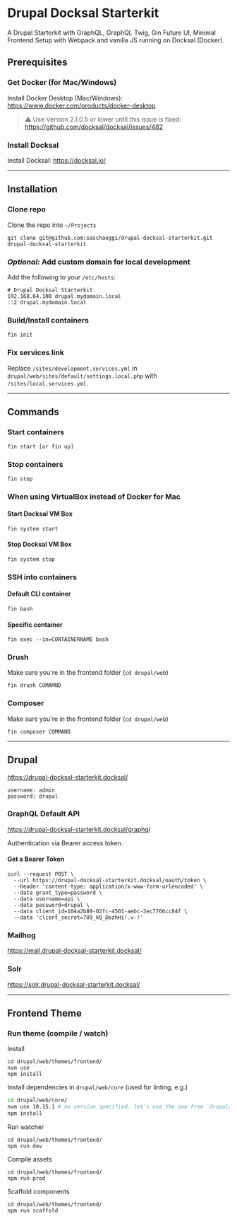 # Drupal Docksal Starterkit

A Drupal Starterkit with GraphQL, GraphQL Twig, Gin Future UI, Minimal Frontend Setup with Webpack and vanilla JS running on Docksal (Docker).

## Prerequisites

### Get Docker (for Mac/Windows)
Install Docker Desktop (Mac/Windows): https://www.docker.com/products/docker-desktop<br/>
> :warning: Use Version 2.1.0.5 or lower until this issue is fixed: https://github.com/docksal/docksal/issues/482

### Install Docksal
Install Docksal: https://docksal.io/

---

## Installation

### Clone repo
Clone the repo into ```~/Projects```
```
git clone git@github.com:saschaeggi/drupal-docksal-starterkit.git drupal-docksal-starterkit
```

### *Optional:* Add custom domain for local development
Add the following to your `/etc/hosts`:

```
# Drupal Docksal Starterkit
192.168.64.100 drupal.mydomain.local
::2 drupal.mydomain.local
```

### Build/Install containers
```
fin init
```

### Fix services link
Replace `/sites/development.services.yml` in `drupal/web/sites/default/settings.local.php` with `/sites/local.services.yml`.

---

## Commands

### Start containers
```
fin start [or fin up]
```

### Stop containers
```
fin stop
```

### When using VirtualBox instead of Docker for Mac

#### Start Docksal VM Box
```
fin system start
```

#### Stop Docksal VM Box
```
fin system stop
```

### SSH into containers
#### Default CLI container
```
fin bash
```

#### Specific container
```
fin exec --in=CONTAINERNAME bash
```

### Drush
Make sure you're in the frontend folder (`cd drupal/web`)

```
fin drush COMAMND
```

### Composer
Make sure you're in the frontend folder (`cd drupal/web`)

```
fin composer COMMAND
```

---

## Drupal

https://drupal-docksal-starterkit.docksal/

```
username: admin
password: drupal
```

### GraphQL Default API
https://drupal-docksal-starterkit.docksal/graphql

Authentication via Bearer access token.

#### Get a Bearer Token
```
curl --request POST \
  --url https://drupal-docksal-starterkit.docksal/oauth/token \
  --header 'content-type: application/x-www-form-urlencoded' \
  --data grant_type=password \
  --data username=api \
  --data password=drupal \
  --data client_id=104a2b89-02fc-4501-aebc-2ec7766cc84f \
  --data 'client_secret=7U9_kQ_@ozhHi!.v-!'
  ```

### Mailhog
https://mail.drupal-docksal-starterkit.docksal/

### Solr
https://solr.drupal-docksal-starterkit.docksal/

---

## Frontend Theme

### Run theme (compile / watch)
Install
```
cd drupal/web/themes/frontend/
nvm use
npm install
```

Install dependencies in `drupal/web/core` (used for linting, e.g.)
```bash
cd drupal/web/core/
nvm use 10.15.1 # no version specified, let's use the one from `drupal/web/themes/frontend/`
npm install
```

Run watcher
```
cd drupal/web/themes/frontend/
npm run dev
```

Compile assets
```
cd drupal/web/themes/frontend/
npm run prod
```

Scaffold components
```
cd drupal/web/themes/frontend/
npm run scaffold
```
